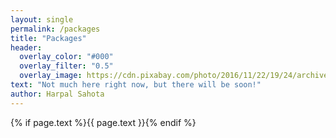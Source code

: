 ```yaml
---
layout: single
permalink: /packages
title: "Packages"
header:
  overlay_color: "#000"
  overlay_filter: "0.5"
  overlay_image: https://cdn.pixabay.com/photo/2016/11/22/19/24/archive-1850170_960_720.jpg
text: "Not much here right now, but there will be soon!"
author: Harpal Sahota
---
```

{% if page.text %}{{ page.text }}{% endif %}

